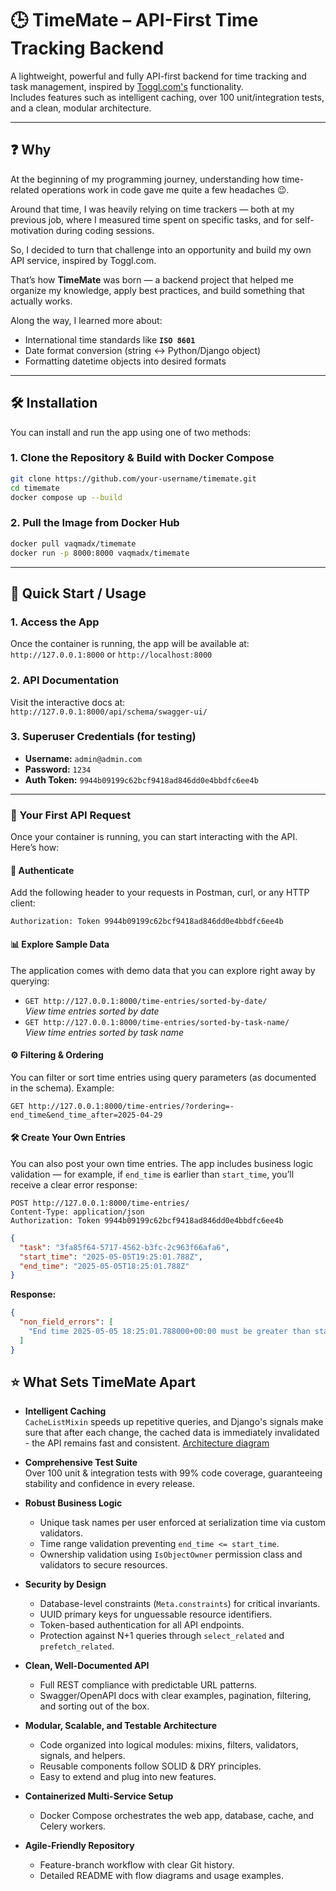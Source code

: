 # 🕒 TimeMate – API-First Time Tracking Backend

A lightweight, powerful and fully API-first backend for time tracking and task management, inspired by [Toggl.com's](https://toggl.com/) functionality.  
Includes features such as intelligent caching, over 100 unit/integration tests, and a clean, modular architecture.

---

## ❓ Why

At the beginning of my programming journey, understanding how time-related operations work in code gave me quite a few headaches 😉.

Around that time, I was heavily relying on time trackers — both at my previous job, where I measured time spent on specific tasks, and for self-motivation during coding sessions.

So, I decided to turn that challenge into an opportunity and build my own API service, inspired by Toggl.com.

That’s how **TimeMate** was born — a backend project that helped me organize my knowledge, apply best practices, and build something that actually works.

Along the way, I learned more about:

- International time standards like **`ISO 8601`**
- Date format conversion (string ↔ Python/Django object)
- Formatting datetime objects into desired formats

---

## 🛠️ Installation

You can install and run the app using one of two methods:

### 1. Clone the Repository & Build with Docker Compose
```bash
git clone https://github.com/your-username/timemate.git
cd timemate
docker compose up --build
```

### 2. Pull the Image from Docker Hub
```bash
docker pull vaqmadx/timemate
docker run -p 8000:8000 vaqmadx/timemate
```

---

## 🚀 Quick Start / Usage

### 1. Access the App
Once the container is running, the app will be available at:  
`http://127.0.0.1:8000` or `http://localhost:8000`

### 2. API Documentation
Visit the interactive docs at:  
`http://127.0.0.1:8000/api/schema/swagger-ui/`

### 3. Superuser Credentials (for testing)
- **Username:** `admin@admin.com`
- **Password:** `1234`
- **Auth Token:** `9944b09199c62bcf9418ad846dd0e4bbdfc6ee4b`

---

### 📡 Your First API Request

Once your container is running, you can start interacting with the API. Here’s how:

#### 🔐 Authenticate
Add the following header to your requests in Postman, curl, or any HTTP client:
```http
Authorization: Token 9944b09199c62bcf9418ad846dd0e4bbdfc6ee4b
```

#### 📊 Explore Sample Data
The application comes with demo data that you can explore right away by querying:

- `GET http://127.0.0.1:8000/time-entries/sorted-by-date/`  
  _View time entries sorted by date_
- `GET http://127.0.0.1:8000/time-entries/sorted-by-task-name/`  
  _View time entries sorted by task name_

#### ⚙️ Filtering & Ordering
You can filter or sort time entries using query parameters (as documented in the schema). Example:
```http
GET http://127.0.0.1:8000/time-entries/?ordering=-end_time&end_time_after=2025-04-29
```

#### 🛠 Create Your Own Entries
You can also post your own time entries. The app includes business logic validation — for example, if `end_time` is earlier than `start_time`, you’ll receive a clear error response:

```http
POST http://127.0.0.1:8000/time-entries/
Content-Type: application/json
Authorization: Token 9944b09199c62bcf9418ad846dd0e4bbdfc6ee4b
```

```json
{
  "task": "3fa85f64-5717-4562-b3fc-2c963f66afa6",
  "start_time": "2025-05-05T19:25:01.788Z",
  "end_time": "2025-05-05T18:25:01.788Z"
}
```

**Response:**
```json
{
  "non_field_errors": [
    "End time 2025-05-05 18:25:01.788000+00:00 must be greater than start time 2025-05-05 19:25:01.788000+00:00"
  ]
}
```

## ⭐ What Sets TimeMate Apart

- **Intelligent Caching**  
  `CacheListMixin` speeds up repetitive queries, and Django's signals make sure that after each change, the cached data is immediately invalidated - the API remains fast and consistent. [Architecture diagram](https://i.imgur.com/ejYuZhe.png)
- **Comprehensive Test Suite**  
  Over 100 unit & integration tests with 99% code coverage, guaranteeing stability and confidence in every release.

- **Robust Business Logic**  
  - Unique task names per user enforced at serialization time via custom validators.  
  - Time range validation preventing `end_time <= start_time`.  
  - Ownership validation using `IsObjectOwner` permission class and validators to secure resources.

- **Security by Design**  
  - Database-level constraints (`Meta.constraints`) for critical invariants.  
  - UUID primary keys for unguessable resource identifiers.  
  - Token-based authentication for all API endpoints.  
  - Protection against N+1 queries through `select_related` and `prefetch_related`.

- **Clean, Well-Documented API**  
  - Full REST compliance with predictable URL patterns.  
  - Swagger/OpenAPI docs with clear examples, pagination, filtering, and sorting out of the box.

- **Modular, Scalable, and Testable Architecture**  
  - Code organized into logical modules: mixins, filters, validators, signals, and helpers.  
  - Reusable components follow SOLID & DRY principles.  
  - Easy to extend and plug into new features.

- **Containerized Multi-Service Setup**  
  - Docker Compose orchestrates the web app, database, cache, and Celery workers.

- **Agile-Friendly Repository**  
  - Feature-branch workflow with clear Git history.  
  - Detailed README with flow diagrams and usage examples.

